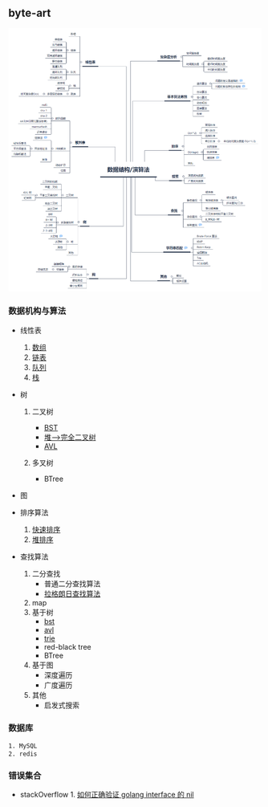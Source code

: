 ## byte-art

![数据结构 演算法](./builder.png)

### 数据机构与算法
* 线性表
    1. [数组](linear_list/array)
    2. [链表](linear_list/my_list)
    3. [队列](linear_list/my_queue)
    4. [栈](linear_list/my_stack)
* 树
    1. 二叉树
        * [BST](tree/bst) 
        * [堆-->完全二叉树](my_sort/my_heap_sort)
        * [AVL](tree/avl)
        
    2. 多叉树
        * BTree    
* 图

* 排序算法
    1. [快速排序](my_sort/my_quick_sort)
    2. [堆排序](my_sort/my_heap_sort)
* 查找算法
     1. 二分查找
        * 普通二分查找算法
        * [拉格朗日查找算法](search/lagrange_searh)
     2. map 
     3. 基于树
        * [bst](tree/bst)
        * [avl](tree/avl)
        * [trie](tree/trie/main.go)
        * red-black tree
        * BTree
     4. 基于图
        * 深度遍历
        * 广度遍历
     5. 其他
        * 启发式搜索   

### 数据库
    1. MySQL 
    2. redis

### 错误集合

* stackOverflow
      1. [如何正确验证 golang interface 的 nil](stack_overflow/question/hiding_nil_values.md)